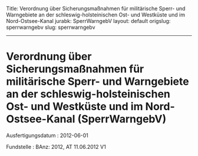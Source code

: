 Title: Verordnung über Sicherungsmaßnahmen für militärische Sperr- und Warngebiete
  an der schleswig-holsteinischen Ost- und Westküste und im Nord-Ostsee-Kanal
jurabk: SperrWarngebV
layout: default
origslug: sperrwarngebv
slug: sperrwarngebv

---

# Verordnung über Sicherungsmaßnahmen für militärische Sperr- und Warngebiete an der schleswig-holsteinischen Ost- und Westküste und im Nord-Ostsee-Kanal (SperrWarngebV)

Ausfertigungsdatum
:   2012-06-01

Fundstelle
:   BAnz: 2012, AT 11.06.2012 V1

